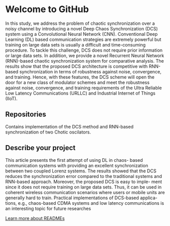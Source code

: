 # Welcome to GitHub

In this study, we address the problem of chaotic synchronization over a noisy channel by
introducing a novel Deep Chaos Synchronization (DCS) system using a Convolutional Neural Network
(CNN). Conventional Deep Learning (DL) based communication strategies are extremely powerful but
training on large data sets is usually a difficult and time-consuming procedure. To tackle this challenge,
DCS does not require prior information or large data sets. In addition, we provide a novel Recurrent
Neural Network (RNN)-based chaotic synchronization system for comparative analysis. The results show
that the proposed DCS architecture is competitive with RNN-based synchronization in terms of robustness
against noise, convergence, and training. Hence, with these features, the DCS scheme will open the door
for a new class of modulator schemes and meet the robustness against noise, convergence, and training
requirements of the Ultra Reliable Low Latency Communications (URLLC) and Industrial Internet of
Things (IIoT).

## Repositories

Contains implementation of the DCS method and RNN-based synchronization of two Chotic oscilators.

## Describe your project

This article presents the first attempt of using DL in chaos-
based communication systems with providing an excellent
synchronization between two coupled Lorenz systems. The
results showed that the DCS reduces the synchronization
error compared to the traditional systems and RNN-based
approach. Moreover, the proposed DCS is easy to imple-
ment since it does not require training on large data sets.
Thus, it can be used in coherent wireless communication
scenarios where users or mobile units are generally hard
to train. Practical implementations of DCS-based applica-
tions, e.g., chaos-based CDMA systems and low latency
communications is an interesting topic for future researches

[Learn more about READMEs](https://help.github.com/en/articles/about-readmes)

